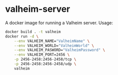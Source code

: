 # valheim-server

A docker image for running a Valheim server. Usage:

```sh
docker build . -t valheim
docker run -d \
	--env VALHEIM_NAME="ValheimName" \
	--env VALHEIM_WORLD="ValheimWorld" \
	--env VALHEIM_PASWORD="ValheimPassword" \
	--env VALHEIM_PORT=2456 \
	-p 2456-2458:2456-2458/tcp \
	-p 2456-2458:2456-2458/udp \
	valheim
```